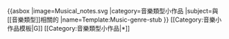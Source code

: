 {{asbox
|image=Musical_notes.svg
|category=音樂類型小作品
|subject=與[[音樂類型]]相關的
|name=Template:Music-genre-stub
}}<noinclude>
[[Category:音樂小作品模板|G]]
[[Category:音樂類型小作品|*]]
</noinclude>